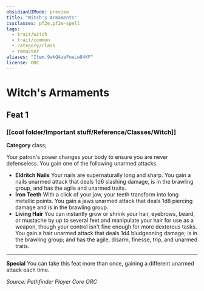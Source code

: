 ```yaml
---
obsidianUIMode: preview
title: "Witch's Armaments"
cssclasses: pf2e,pf2e-spell
tags:
  - trait/witch
  - trait/common
  - category/class
  - remaster
aliases: "Item.9wkQ4zeFueLw84KF"
license: ORC
---
```

# Witch's Armaments
## Feat 1
### [[cool folder/Important stuff/Reference/Classes/Witch]]

**Category** class; 




Your patron's power changes your body to ensure you are never defenseless. You gain one of the following unarmed attacks.

*   **Eldritch Nails** Your nails are supernaturally long and sharp. You gain a nails unarmed attack that deals 1d6 slashing damage, is in the brawling group, and has the agile and unarmed traits.
*   **Iron Teeth** With a click of your jaw, your teeth transform into long metallic points. You gain a jaws unarmed attack that deals 1d8 piercing damage and is in the brawling group.
*   **Living Hair** You can instantly grow or shrink your hair, eyebrows, beard, or mustache by up to several feet and manipulate your hair for use as a weapon, though your control isn't fine enough for more dexterous tasks. You gain a hair unarmed attack that deals 1d4 bludgeoning damage; is in the brawling group; and has the agile, disarm, finesse, trip, and unarmed traits.

* * *

**Special** You can take this feat more than once, gaining a different unarmed attack each time.

*Source: Pathfinder Player Core*
*ORC*